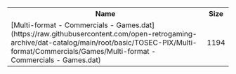 <table>
<tr><th>Name</th><th>Size</th></tr>
<tr><td>
[Multi-format - Commercials - Games.dat](https://raw.githubusercontent.com/open-retrogaming-archive/dat-catalog/main/root/basic/TOSEC-PIX/Multi-format/Commercials/Games/Multi-format - Commercials - Games.dat)
</td><td>1194</td></tr>
</table>
